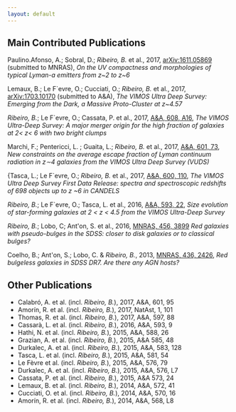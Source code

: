 ```yaml
---
layout: default
---
```


## Main Contributed Publications

Paulino.Afonso, A.; Sobral, D.; *Ribeiro, B.* et al., 2017, [arXiv:1611.05869](https://arxiv.org/abs/1611.05869) (submitted to MNRAS), _On the UV compactness and morphologies of typical Lyman-a emitters from z~2 to z~6_

Lemaux, B.;  Le F\`evre, O.; Cucciati, O.; *Ribeiro, B.* et al., 2017, [arXiv:1703.10170](https://arxiv.org/abs/1703.10170) (submitted to A\&A), _The VIMOS Ultra Deep Survey: Emerging from the Dark, a Massive Proto-Cluster at z~4.57_

*Ribeiro, B.*; Le F\`evre, O.; Cassata, P. et al., 2017,  [A\&A, 608, A16](https://arxiv.org/abs/1611.05869), _The VIMOS Ultra-Deep Survey: A major merger origin for the high fraction of galaxies at 2< z< 6 with two bright clumps_

Marchi, F.; Pentericci, L. ; Guaita, L.; *Ribeiro, B.* et al., 2017, [A\&A, 601, 73](https://arxiv.org/abs/1611.05882), _New constraints on the average escape fraction of Lyman continuum radiation in z$\sim$4 galaxies from the VIMOS Ultra Deep Survey (VUDS)_

{Tasca, L.; Le F\`evre, O.; *Ribeiro, B.* et al., 2017,  [A\&A, 600, 110](http://arxiv.org/abs/1602.01842), _The VIMOS Ultra Deep Survey First Data Release: spectra and spectroscopic redshifts of 698 objects up to z ~6 in CANDELS_

*Ribeiro, B.*; Le F\`evre, O.; Tasca, L. et al., 2016,   [A\&A, 593, 22](https://ui.adsabs.harvard.edu/#abs/2016A&A...593A..22R/abstract), _Size evolution of star-forming galaxies at 2 < z < 4.5 from the VIMOS Ultra-Deep Survey_

*Ribeiro, B.*; Lobo, C; Ant\'on, S. et al., 2016,  [MNRAS, 456, 3899](http://mnras.oxfordjournals.org/content/456/4/3899) _Red galaxies with pseudo-bulges in the SDSS: closer to disk galaxies or to classical bulges?_

Coelho, B.; Ant\'on, S.; Lobo, C. \& *Ribeiro, B.*, 2013, [MNRAS, 436, 2426](http://mnras.oxfordjournals.org/content/436/3/2426), _Red bulgeless galaxies in SDSS DR7. Are there any AGN hosts?_


## Other Publications

* Calabró, A. et al. (incl. *Ribeiro, B.*), 2017, A\&A, 601, 95
* Amorín, R. et al. (incl. *Ribeiro, B.*), 2017, NatAst, 1, 101
* Thomas, R. et al. (incl. *Ribeiro, B.*), 2017, A\&A, 597, 88
* Cassarà, L. et al. (incl. *Ribeiro, B.*), 2016, A\&A, 593, 9
* Hathi, N. et al. (incl. *Ribeiro, B.*), 2015, A\&A, 588, 26
* Grazian, A. et al. (incl. *Ribeiro, B.*), 2015, A\&A 585, 48
* Durkalec, A. et al. (incl. *Ribeiro, B.*), 2015, A\&A, 583, 128
* Tasca, L. et al. (incl. *Ribeiro, B.*), 2015, A\&A, 581, 54
* Le Fèvre et al. (incl. *Ribeiro, B.*), 2015, A\&A, 576, 79
* Durkalec, A. et al. (incl. *Ribeiro, B.*), 2015, A\&A, 576, L7
* Cassata, P. et al. (incl. *Ribeiro, B.*), 2015, A\&A 573, 24
* Lemaux, B. et al. (incl. *Ribeiro, B.*), 2014, A\&A, 572, 41
* Cucciati, O. et al. (incl. *Ribeiro, B.*), 2014, A\&A, 570, 16
* Amorín, R. et al. (incl. *Ribeiro, B.*), 2014, A\&A, 568, L8
